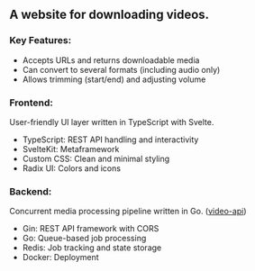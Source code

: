 ## A website for downloading videos.

### Key Features:
- Accepts URLs and returns downloadable media
- Can convert to several formats (including audio only)
- Allows trimming (start/end) and adjusting volume

### Frontend:
User-friendly UI layer written in TypeScript with Svelte.
- TypeScript: REST API handling and interactivity
- SvelteKit: Metaframework
- Custom CSS: Clean and minimal styling
- Radix UI: Colors and icons

### Backend: 
Concurrent media processing pipeline written in Go. ([video-api](https://github.com/thomascpowell/video-api))
- Gin: REST API framework with CORS
- Go: Queue-based job processing
- Redis: Job tracking and state storage
- Docker: Deployment
